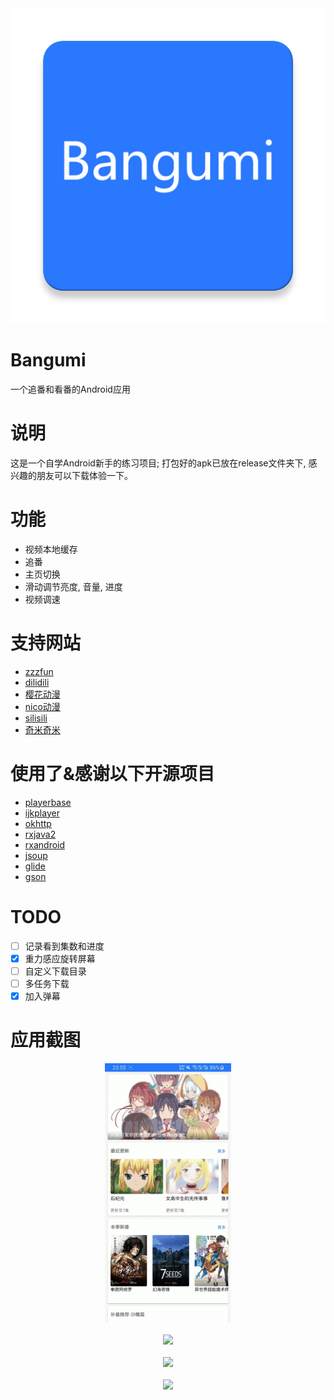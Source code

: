 <img src="./Screenshots/icon.png">  

# Bangumi
一个追番和看番的Android应用  

# 说明  
这是一个自学Android新手的练习项目; 
打包好的apk已放在release文件夹下, 感兴趣的朋友可以下载体验一下。  

# 功能
- 视频本地缓存
- 追番
- 主页切换
- 滑动调节亮度, 音量, 进度
- 视频调速

# 支持网站
- [zzzfun](http://www.zzzfun.com/)
- [dilidili](http://www.dilidili.name/)
- [樱花动漫](http://www.imomoe.io/)
- [nico动漫](http://www.nicotv.me/dongman)  
- [silisili](http://www.silisili.me/)
- [奇米奇米](http://www.qimiqimi.co/)

# 使用了&感谢以下开源项目
- [playerbase](https://github.com/jiajunhui/PlayerBase)
- [ijkplayer](https://github.com/bilibili/ijkplayer)
- [okhttp](https://github.com/square/okhttp)
- [rxjava2](https://github.com/ReactiveX/RxJava)
- [rxandroid](https://github.com/ReactiveX/RxAndroid)
- [jsoup](https://github.com/jhy/jsoup)
- [glide](https://github.com/bumptech/glide)
- [gson](https://github.com/google/gson)  

# TODO
- [ ] 记录看到集数和进度
- [x] 重力感应旋转屏幕
- [ ] 自定义下载目录
- [ ] 多任务下载
- [x] 加入弹幕

# 应用截图  
<div align=center>
<img src="Screenshots/demo1.gif" width="40%" />  
<br/>
<br/>
<img src="Screenshots/demo2.gif" width="40%" /> 
<br/>
<br/>
<img src="Screenshots/demo3.gif" width="40%" />  
<br/>
<br/>
<img src="Screenshots/demo4.gif" width="40%" />
</div>